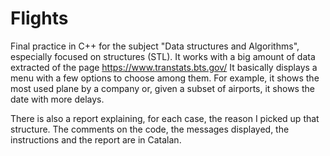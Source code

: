 # Flights

Final practice in C++ for the subject "Data structures and Algorithms", especially focused on structures (STL). It works with a big amount of data extracted of the page https://www.transtats.bts.gov/ It basically displays a menu with a few options to choose among them. For example, it shows the most used plane by a company or, given a subset of airports, it shows the date with more delays.

There is also a report explaining, for each case, the reason I picked up that structure. The comments on the code, the messages displayed, the instructions and the report are in Catalan.
